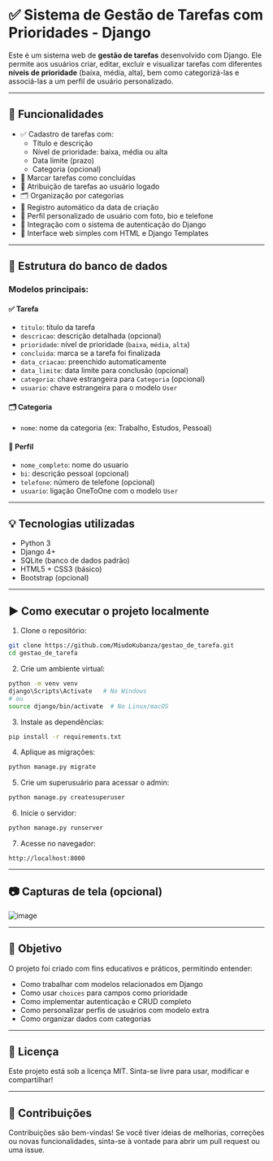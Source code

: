 # ✅ Sistema de Gestão de Tarefas com Prioridades - Django

Este é um sistema web de **gestão de tarefas** desenvolvido com Django. Ele permite aos usuários criar, editar, excluir e visualizar tarefas com diferentes **níveis de prioridade** (baixa, média, alta), bem como categorizá-las e associá-las a um perfil de usuário personalizado.

---

## 🚀 Funcionalidades

- ✅ Cadastro de tarefas com:
  - Título e descrição
  - Nível de prioridade: baixa, média ou alta
  - Data limite (prazo)
  - Categoria (opcional)
- 🔔 Marcar tarefas como concluídas
- 👤 Atribuição de tarefas ao usuário logado
- 🗂️ Organização por categorias
- 📅 Registro automático da data de criação
- 👥 Perfil personalizado de usuário com foto, bio e telefone
- 🔐 Integração com o sistema de autenticação do Django
- 📂 Interface web simples com HTML e Django Templates

---

## 🧱 Estrutura do banco de dados

### Modelos principais:

#### ✅ Tarefa
- `titulo`: título da tarefa
- `descricao`: descrição detalhada (opcional)
- `prioridade`: nível de prioridade (`baixa`, `média`, `alta`)
- `concluida`: marca se a tarefa foi finalizada
- `data_criacao`: preenchido automaticamente
- `data_limite`: data limite para conclusão (opcional)
- `categoria`: chave estrangeira para `Categoria` (opcional)
- `usuario`: chave estrangeira para o modelo `User`

#### 🗂️ Categoria
- `nome`: nome da categoria (ex: Trabalho, Estudos, Pessoal)

#### 👤 Perfil
- `nome_completo`: nome do usuario
- `bi`: descrição pessoal (opcional)
- `telefone`: número de telefone (opcional)
- `usuario`: ligação OneToOne com o modelo `User`

---

## 💡 Tecnologias utilizadas

- Python 3
- Django 4+
- SQLite (banco de dados padrão)
- HTML5 + CSS3 (básico)
- Bootstrap (opcional)

---

## ▶️ Como executar o projeto localmente

1. Clone o repositório:
```bash
git clone https://github.com/MiudoKubanza/gestao_de_tarefa.git
cd gestao_de_tarefa
````

2. Crie um ambiente virtual:

```bash
python -m venv venv
django\Scripts\Activate   # No Windows
# ou
source django/bin/activate  # No Linux/macOS
```

3. Instale as dependências:

```bash
pip install -r requirements.txt
```

4. Aplique as migrações:

```bash
python manage.py migrate
```

5. Crie um superusuário para acessar o admin:

```bash
python manage.py createsuperuser
```

6. Inicie o servidor:

```bash
python manage.py runserver
```

7. Acesse no navegador:

```
http://localhost:8000
```

---

## 📷 Capturas de tela (opcional)

![image](https://github.com/user-attachments/assets/384088f7-53bb-4d77-b8a8-9acff2120dd8)


---

## 📌 Objetivo

O projeto foi criado com fins educativos e práticos, permitindo entender:

* Como trabalhar com modelos relacionados em Django
* Como usar `choices` para campos como prioridade
* Como implementar autenticação e CRUD completo
* Como personalizar perfis de usuários com modelo extra
* Como organizar dados com categorias

---

## 📄 Licença

Este projeto está sob a licença MIT. Sinta-se livre para usar, modificar e compartilhar!

---

## 🤝 Contribuições

Contribuições são bem-vindas! Se você tiver ideias de melhorias, correções ou novas funcionalidades, sinta-se à vontade para abrir um pull request ou uma issue.

```
